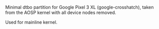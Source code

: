 Minimal dtbo partition for Google Pixel 3 XL (google-crosshatch), taken from the AOSP kernel with all device nodes removed.

Used for mainline kernel.
